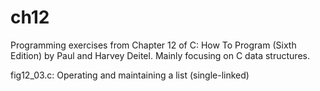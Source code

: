 # ch12
Programming exercises from Chapter 12 of C: How To Program (Sixth Edition) by Paul and Harvey Deitel. Mainly focusing on C data structures.

fig12_03.c: Operating and maintaining a list (single-linked)
